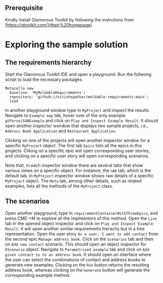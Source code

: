 ## Prerequisite

Kindly install Glamorous Toolkit by following the instrctions from [https://gtoolkit.com/](their%20homepage)

# Exploring the sample solution

## The requirements hierarchy

Start the Glamorous Toolkit IDE and open a playground.
Run the follwong script to load the necessary packages.
```
Metacello new
  baseline: 'MyMoldableRequirements';
  repository: 'github://nitishspatkar/moldable-requirements:main';
  load
```

In another playground window type in `MyProject` and inspect the results.
Navigate to `Example map` tab, hover over of the only example `gtParseJSONExample` and click on `Play and Inspect Example Result`.
It should open another inspector wondow that displays two sample projects, i.e., `Address Book Application` and `Restaurant Application`.

Clicking on one of the projects will open another inspector window for a specific `MyProject` object.
The first tab `Epics` lists all the epics in this projects.
Cliking on a specific epic will open corresponding user stories, and clicking on a specific user story will open corresponding scenarios.

Note that, in each inspector window there are several tabs that show various views on a specific object. 
For instance, the rae tab, which is the default tab, in `MyProject` inspector window shows raw details of a specific `MyProject` object. 
The `Meta` tab, among other details, such as related examples, lists all the methods of the `MyProject` class.

## The scenarios

Open another playground, type in `requirementContainerWithThreeEpics`, and press CMD +M to explore all the implmentors of this method.
Open the `Live` tab In the opened object inspector and click on `Play and Inspect Example Result`.
It will open another similar requirements hierachy but in a tree representation. 
Open the user story `As a user, I want to add contact` from the second epic `Manage address book`.
Click on the `Scenarios` tab and then on `Add new contact` scenario.
This should open an object inspector for `EScenario` object.
Navigate to `Parametrized example` tab and click on `Add given contact to to an address book`.
It should open an interface where the user can select the combinations of contact and address books to generate new examples. 
Clicking on the `Run` button returns the resulting address book, whereas clicking on the `Generate` button will generate the corresponding example method.
